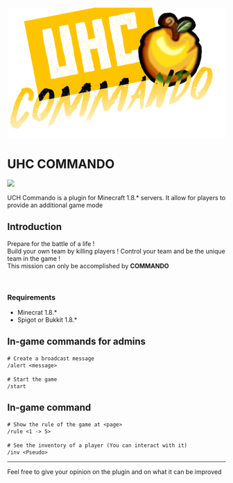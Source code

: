 ![](https://raw.githubusercontent.com/Wongt8/UHC_Commando/master/img/UHCCommando.png "Banner")


# UHC COMMANDO
<img src="https://img.shields.io/badge/Java-Maven-brightgreen.svg?style=plastic">

UCH Commando is a plugin for Minecraft 1.8.* servers. It allow for players to provide an additional game mode



## Introduction
Prepare for the battle of a life !\
Build your own team by killing players ! Control your team and be the unique team in the game !\
This mission can only be accomplished by **COMMANDO**


</br>

### Requirements
* Minecrat 1.8.*
* Spigot or Bukkit 1.8.*

## In-game commands for admins

    # Create a broadcast message
    /alert <message>

    # Start the game
    /start

## In-game command 

    # Show the rule of the game at <page>
    /rule <1 -> 5>

    # See the inventory of a player (You can interact with it)
    /inv <Pseudo>


----

Feel free to give your opinion on the plugin and on what it can be improved

